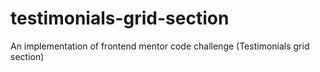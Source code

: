 # testimonials-grid-section
An implementation of frontend mentor code challenge (Testimonials grid section)
